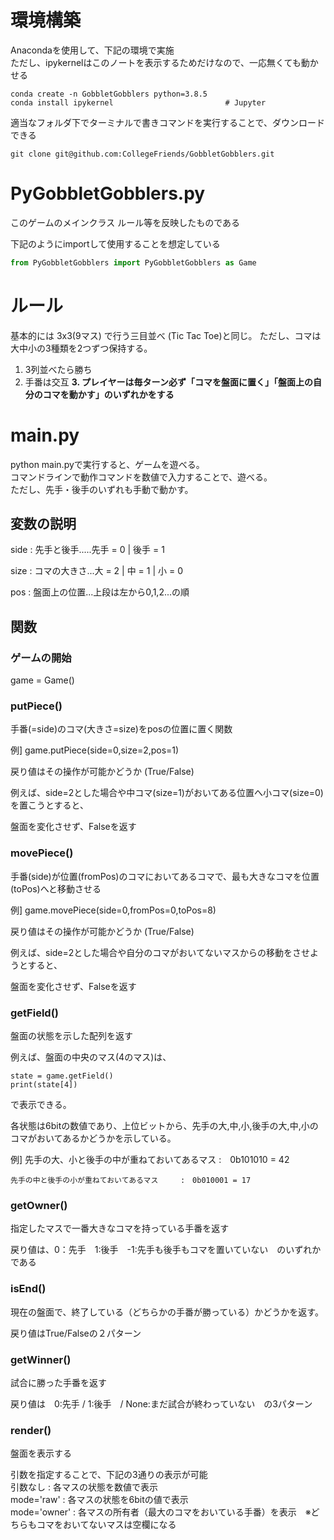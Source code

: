 # 環境構築

Anacondaを使用して、下記の環境で実施  
ただし、ipykernelはこのノートを表示するためだけなので、一応無くても動かせる  
```
conda create -n GobbletGobblers python=3.8.5 
conda install ipykernel                         # Jupyter
````

適当なフォルダ下でターミナルで書きコマンドを実行することで、ダウンロードできる  
```
git clone git@github.com:CollegeFriends/GobbletGobblers.git
```

# PyGobbletGobblers.py
このゲームのメインクラス
ルール等を反映したものである

下記のようにimportして使用することを想定している

```python
from PyGobbletGobblers import PyGobbletGobblers as Game
```

# ルール
基本的には 3x3(9マス) で行う三目並べ (Tic Tac Toe)と同じ。
ただし、コマは大中小の3種類を2つずつ保持する。

1. 3列並べたら勝ち
2. 手番は交互
**3. プレイヤーは毎ターン必ず「コマを盤面に置く」「盤面上の自分のコマを動かす」のいずれかをする**

# main.py

python main.pyで実行すると、ゲームを遊べる。  
コマンドラインで動作コマンドを数値で入力することで、遊べる。  
ただし、先手・後手のいずれも手動で動かす。


## 変数の説明

side : 先手と後手.....先手 = 0 | 後手 = 1

size : コマの大きさ...大 = 2 | 中 = 1 | 小 = 0

pos  : 盤面上の位置...上段は左から0,1,2...の順

## 関数

### ゲームの開始
game = Game()      

### putPiece()

手番(=side)のコマ(大きさ=size)をposの位置に置く関数  

例] game.putPiece(side=0,size=2,pos=1)


戻り値はその操作が可能かどうか (True/False)  

例えば、side=2とした場合や中コマ(size=1)がおいてある位置へ小コマ(size=0)を置こうとすると、

盤面を変化させず、Falseを返す


### movePiece()

手番(side)が位置(fromPos)のコマにおいてあるコマで、最も大きなコマを位置(toPos)へと移動させる

例] game.movePiece(side=0,fromPos=0,toPos=8)

戻り値はその操作が可能かどうか (True/False)  

例えば、side=2とした場合や自分のコマがおいてないマスからの移動をさせようとすると、

盤面を変化させず、Falseを返す

### getField()

盤面の状態を示した配列を返す

例えば、盤面の中央のマス(4のマス)は、

```
state = game.getField()
print(state[4])
```

で表示できる。

各状態は6bitの数値であり、上位ビットから、先手の大,中,小,後手の大,中,小のコマがおいてあるかどうかを示している。


例] 先手の大、小と後手の中が重ねておいてあるマス :　0b101010 = 42       


    先手の中と後手の小が重ねておいてあるマス     :　0b010001 = 17

### getOwner()

指定したマスで一番大きなコマを持っている手番を返す

戻り値は、0：先手　1:後手　-1:先手も後手もコマを置いていない　のいずれかである

### isEnd()

現在の盤面で、終了している（どちらかの手番が勝っている）かどうかを返す。

戻り値はTrue/Falseの２パターン

### getWinner()

試合に勝った手番を返す

戻り値は　0:先手 / 1:後手　/ None:まだ試合が終わっていない　の3パターン

### render()

盤面を表示する

引数を指定することで、下記の3通りの表示が可能  
引数なし        : 各マスの状態を数値で表示  
mode='raw'      : 各マスの状態を6bitの値で表示  
mode='owner'    : 各マスの所有者（最大のコマをおいている手番）を表示　※どちらもコマをおいてないマスは空欄になる
